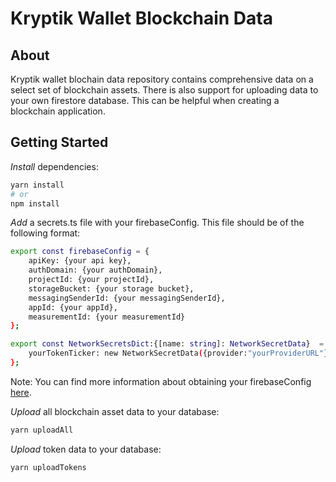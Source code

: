 # Kryptik Wallet Blockchain Data

## About
Kryptik wallet blochain data repository contains comprehensive data on a select set of blockchain assets. There is also support for uploading data to your own firestore database. This can be helpful when creating a blockchain application. 


## Getting Started

*Install* dependencies:

```bash
yarn install
# or
npm install
```

*Add* a secrets.ts file with your firebaseConfig. This file should be of the following format:

```bash
export const firebaseConfig = {
    apiKey: {your api key},
    authDomain: {your authDomain},
    projectId: {your projectId},
    storageBucket: {your storage bucket},
    messagingSenderId: {your messagingSenderId},
    appId: {your appId},
    measurementId: {your measurementId}
};

export const NetworkSecretsDict:{[name: string]: NetworkSecretData}  = {
    yourTokenTicker: new NetworkSecretData({provider:"yourProviderURL"})
};

```

Note: You can find more information about obtaining your firebaseConfig [here](https://firebase.google.com/docs/web/learn-more#config-object).

*Upload* all blockchain asset data to your database:

```bash
yarn uploadAll
```

*Upload* token data to your database:

```bash
yarn uploadTokens
```
